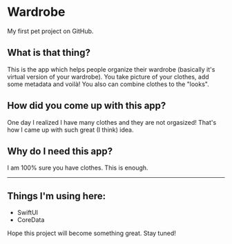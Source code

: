 # Wardrobe
My first pet project on GitHub.

## What is that thing?
This is the app which helps people organize their wardrobe (basically it's virtual version of your wardrobe). You take picture of your clothes, add some metadata and voilà! You also can combine clothes to the "looks".

## How did you come up with this app?
One day I realized I have many clothes and they are not orgasized! That's how I came up with such great (I think) idea.

## Why do I need this app?
I am 100% sure you have clothes. This is enough.

<hr/>

## Things I'm using here:
- SwiftUI
- CoreData

Hope this project will become something great. Stay tuned!
